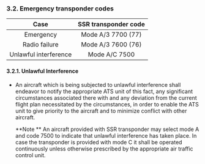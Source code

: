 ### 3.2. **Emergency transponder codes**

|         Case          | SSR transponder code |
| :-------------------: | :------------------: |
|       Emergency       | Mode  A/3 7700 (77)  |
|     Radio failure     |  Mode A/3 7600 (76)  |
| Unlawful interference |    Mode A/C 7500     |

#### 3.2.1. Unlawful Interference

- An aircraft which is being subjected to unlawful interference shall endeavor to notify the appropriate ATS unit of this fact, any significant circumstances associated there with and any deviation from the current flight plan necessitated by the circumstances, in order to enable the ATS unit to give priority to the aircraft and to minimize conflict with other aircraft.

  **Note ** An aircraft provided with SSR transponder may select mode A and code 7500 to indicate that unlawful interference has taken place. In case the transponder is provided with mode C it shall be operated continuously unless otherwise prescribed by the appropriate air traffic control unit.

